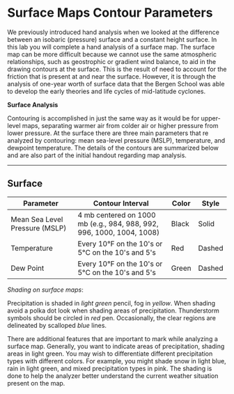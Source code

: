 # Surface Maps Contour Parameters

We previously introduced hand analysis when we looked at the difference
between an isobaric (pressure) surface and a constant height surface. In
this lab you will complete a hand analysis of a surface map. The surface
map can be more difficult because we cannot use the same atmospheric
relationships, such as geostrophic or gradient wind balance, to aid in
the drawing contours at the surface. This is the result of need to
account for the friction that is present at and near the surface.
However, it is through the analysis of one-year worth of surface data
that the Bergen School was able to develop the early theories and life
cycles of mid-latitude cyclones.

**Surface Analysis**

Contouring is accomplished in just the same way as it would be for
upper-level maps, separating warmer air from colder air or higher
pressure from lower pressure. At the surface there are three main
parameters that re analyzed by contouring: mean sea-level pressure
(MSLP), temperature, and dewpoint temperature. The details of the
contours are summarized below and are also part of the initial handout
regarding map analysis.

---

## **Surface**
| Parameter | Contour Interval | Color | Style |
| - | - | - | - |
| Mean Sea Level Pressure (MSLP) | 4 mb centered on 1000 mb (e.g., 984, 988, 992, 996, 1000, 1004, 1008) | Black | Solid |
| Temperature | Every 10°F on the 10's or 5°C on the 10's and 5's | Red | Dashed |
| Dew Point | Every 10°F on the 10's or 5°C on the 10's and 5's | Green | Dashed |

*Shading on surface maps*:

Precipitation is shaded in *light green* pencil, fog in *yellow*. When
shading avoid a polka dot look when shading areas of precipitation.
Thunderstorm symbols should be circled in *red* pen. Occasionally, the
clear regions are delineated by scalloped *blue* lines.

There are additional features that are important to mark while analyzing
a surface map. Generally, you want to indicate areas of precipitation,
shading areas in light green. You may wish to differentiate different
precipitation types with different colors. For example, you might shade
snow in light blue, rain in light green, and mixed precipitation types
in pink. The shading is done to help the analyzer better understand the
current weather situation present on the map.